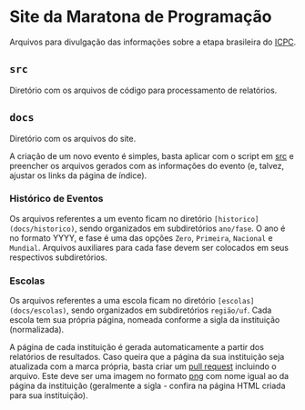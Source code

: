 # Site da Maratona de Programação

Arquivos para divulgação das informações sobre a etapa brasileira do [ICPC](https://icpc.global/).

## `src`

Diretório com os arquivos de código para processamento de relatórios.

## `docs`

Diretório com os arquivos do site.

A criação de um novo evento é simples, basta aplicar com o script em [src](src) e preencher os arquivos gerados com as informações do evento (e, talvez, ajustar os links da página de índice).

### Histórico de Eventos

Os arquivos referentes a um evento ficam no diretório `[historico](docs/historico)`, sendo organizados em subdiretórios `ano/fase`. O ano é no formato YYYY, e fase é uma das opções `Zero`, `Primeira`, `Nacional` e `Mundial`. Arquivos auxiliares para cada fase devem ser colocados em seus respectivos subdiretórios.

### Escolas

Os arquivos referentes a uma escola ficam no diretório `[escolas](docs/escolas)`, sendo organizados em subdiretórios `região/uf`. Cada escola tem sua própria página, nomeada conforme a sigla da instituição (normalizada).

A página de cada instituição é gerada automaticamente a partir dos relatórios de resultados. Caso queira que a página da sua instituição seja atualizada com a marca própria, basta criar um [pull request](https://docs.github.com/pt/pull-requests/collaborating-with-pull-requests/proposing-changes-to-your-work-with-pull-requests/about-pull-requests) incluindo o arquivo. Este deve ser uma imagem no formato [png](https://pt.wikipedia.org/wiki/PNG) com nome igual ao da página da instituição (geralmente a sigla - confira na página HTML criada para sua instituição).